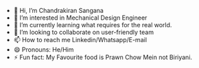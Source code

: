 - 👋 Hi, I’m Chandrakiran Sangana
- 👀 I’m interested in Mechanical Design Engineer
- 🌱 I’m currently learning what requires for the real world.
- 💞️ I’m looking to collaborate on user-friendly team
- 📫 How to reach me Linkedin/Whatsapp/E-mail
- 😄 Pronouns: He/Him
- ⚡ Fun fact: My Favourite food is Prawn Chow Mein not Biriyani.

<!---
Kiran-0311/Kiran-0311 is a ✨ special ✨ repository because its `README.md` (this file) appears on your GitHub profile.
You can click the Preview link to take a look at your changes.
--->
